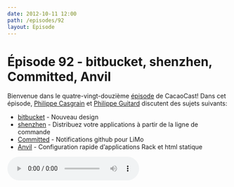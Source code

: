 ```yaml
---
date: 2012-10-11 12:00
path: /episodes/92
layout: Episode
---
```

# Épisode 92 - bitbucket, shenzhen, Committed, Anvil
<p>Bienvenue dans le quatre-vingt-douzième <a href="https://cacaocast.com/media/cacaocast_92.mp3" title="CocoaCast Cacao Episode 92">épisode</a> de CacaoCast! Dans cet épisode, <a href="http://www.twitter.com/philippec" title="Philippe Casgrain sur Twitter">Philippe Casgrain</a> et <a href="http://www.twitter.com/philippeguitard" title="Philippe Guitard sur Twitter">Philippe Guitard</a> discutent des sujets suivants:</p>
<ul><li><a href="https://bitbucket.org" title="bitbucket">bitbucket</a> - Nouveau design</li>
<li><a href="https://github.com/mattt/shenzhen" title="shenzhen">shenzhen</a> - Distribuez votre applications à partir de la ligne de commande</li>
<li><a href="http://itunes.apple.com/us/app/committed/id560767719?mt=12" title="Committed">Committed</a> - Notifications github pour LiMo</li>
<li><a href="http://anvilformac.com" title="Anvil">Anvil</a> - Configuration rapide d’applications Rack et html statique</li>
</ul>
<p><audio controls><source src="https://cacaocast.com/media/cacaocast_92.mp3" type="audio/mpeg"><source src="https://cacaocast.com/media/cacaocast_92.mp3" type="audio/mp4">Votre navigateur ne supporte pas l'élément audio / Your browser does not support the audio element.</audio></p>
